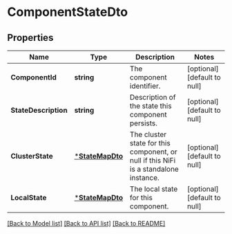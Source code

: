 # ComponentStateDto

## Properties
Name | Type | Description | Notes
------------ | ------------- | ------------- | -------------
**ComponentId** | **string** | The component identifier. | [optional] [default to null]
**StateDescription** | **string** | Description of the state this component persists. | [optional] [default to null]
**ClusterState** | [***StateMapDto**](StateMapDTO.md) | The cluster state for this component, or null if this NiFi is a standalone instance. | [optional] [default to null]
**LocalState** | [***StateMapDto**](StateMapDTO.md) | The local state for this component. | [optional] [default to null]

[[Back to Model list]](../README.md#documentation-for-models) [[Back to API list]](../README.md#documentation-for-api-endpoints) [[Back to README]](../README.md)


